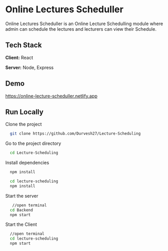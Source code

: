 

# Online Lectures Scheduller

Online Lectures Scheduller is an Online Lecture Schedulling module where admin can schedule the lectures and lecturers can view their Schedule.





## Tech Stack

**Client:** React

**Server:** Node, Express


## Demo

 https://online-lecture-scheduller.netlify.app


## Run Locally

Clone the project

```bash
  git clone https://github.com/Durvesh27/Lecture-Scheduling
```

Go to the project directory

```bash
  cd Lecture-Scheduling
```

Install dependencies

```bash
  npm install
```
```bash
  cd lecture-scheduling
  npm install
```

Start the server

```bash
   //open terminal
  cd Backend
  npm start
```
Start the Client

```bash
  //open terminal
  cd lecture-scheduling
  npm start
```
